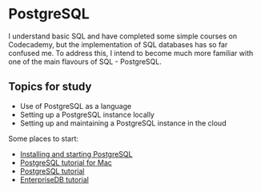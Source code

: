 # PostgreSQL

I understand basic SQL and have completed some simple courses on Codecademy, but the implementation of SQL databases 
has so far confused me. To address this, I intend to become much more familiar with one of the main flavours of SQL - 
PostgreSQL.

## Topics for study
* Use of PostgreSQL as a language
* Setting up a PostgreSQL instance locally
* Setting up and maintaining a PostgreSQL instance in the cloud

Some places to start:
* [Installing and starting PostgreSQL](http://exponential.io/blog/2015/02/21/install-postgresql-on-mac-os-x-via-brew/)
* [PostgreSQL tutorial for Mac](https://www.codementor.io/engineerapart/getting-started-with-postgresql-on-mac-osx-are8jcopb)
* [PostgreSQL tutorial](http://www.postgresqltutorial.com)
* [EnterpriseDB tutorial](https://www.enterprisedb.com/free-postgres-training)
